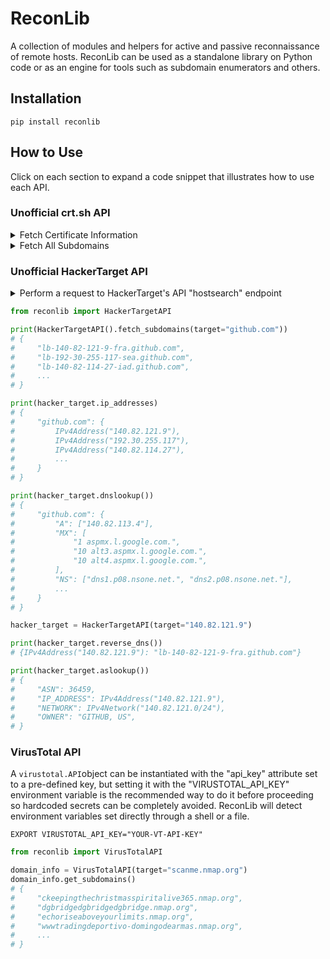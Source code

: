 # ReconLib
A collection of modules and helpers for active and passive reconnaissance of remote hosts.
ReconLib can be used as a standalone library on Python code or as an engine for tools
such as subdomain enumerators and others.

## Installation
```shell
pip install reconlib
```

## How to Use
Click on each section to expand a code snippet that illustrates how to use each API.

### Unofficial crt.sh API
<details>
    <summary>Fetch Certificate Information</summary>

    ```python
    from reconlib import CRTShAPI

    CRTShAPI().fetch_certificates(target="github.com")

    # [{'issuer_ca_id': 185756, 'issuer_name': 'C=US, O=DigiCert Inc,
    # CN=DigiCert TLS RSA SHA256 2020 CA1', 'common_name': 'skyline.github.com',
    # 'name_value': 'skyline.github.com\nwww.skyline.github.com', 'id': 8383197569,
    # 'entry_timestamp': '2023-01-10T23:48:41.932', ... }]
    ```
</details>

<details>
    <summary>Fetch All Subdomains</summary>

    ```python
    from reconlib import CRTShAPI

    CRTShAPI().fetch_subdomains(target="github.com")
    # {
    #     'import2.github.com', 'api.security.github.com', 'examregistration.github.com',
    #     '*.registry.github.com', 'api.stars.github.com', ...
    # }
    ```
</details>

### Unofficial HackerTarget API

<details>
    <summary>Perform a request to HackerTarget's API "hostsearch" endpoint</summary>

    ```python
    from reconlib import HackerTargetAPI

    print(HackerTargetAPI().hostsearch(target="github.com"))
    # {
    #     IPv4Address("140.82.121.9"): "lb-140-82-121-9-fra.github.com",
    #     IPv4Address("192.30.255.117"): "lb-192-30-255-117-sea.github.com",
    #     IPv4Address("140.82.114.27"): "lb-140-82-114-27-iad.github.com",
    #     ...
    # }
    ```
</details>

```python
from reconlib import HackerTargetAPI

print(HackerTargetAPI().fetch_subdomains(target="github.com"))
# {
#     "lb-140-82-121-9-fra.github.com",
#     "lb-192-30-255-117-sea.github.com",
#     "lb-140-82-114-27-iad.github.com",
#     ...
# }

```
```python
print(hacker_target.ip_addresses)
# {
#     "github.com": {
#         IPv4Address("140.82.121.9"),
#         IPv4Address("192.30.255.117"),
#         IPv4Address("140.82.114.27"),
#         ...
#     }
# }
```
```python
print(hacker_target.dnslookup())
# {
#     "github.com": {
#         "A": ["140.82.113.4"],
#         "MX": [
#             "1 aspmx.l.google.com.",
#             "10 alt3.aspmx.l.google.com.",
#             "10 alt4.aspmx.l.google.com.",
#         ],
#         "NS": ["dns1.p08.nsone.net.", "dns2.p08.nsone.net."],
#         ...
#     }
# }
```

```python
hacker_target = HackerTargetAPI(target="140.82.121.9")

print(hacker_target.reverse_dns())
# {IPv4Address("140.82.121.9"): "lb-140-82-121-9-fra.github.com"}
```

```python
print(hacker_target.aslookup())
# {
#     "ASN": 36459,
#     "IP_ADDRESS": IPv4Address("140.82.121.9"),
#     "NETWORK": IPv4Network("140.82.121.0/24"),
#     "OWNER": "GITHUB, US",
# }
```

### VirusTotal API
A `virustotal.API`object can be instantiated with the "api_key" attribute
set to a pre-defined key, but setting it with the "VIRUSTOTAL_API_KEY"
environment variable is the recommended way to do it before proceeding so hardcoded
secrets can be completely avoided. ReconLib will detect environment variables
set directly through a shell or a file.
```shell
EXPORT VIRUSTOTAL_API_KEY="YOUR-VT-API-KEY"
```

```python
from reconlib import VirusTotalAPI

domain_info = VirusTotalAPI(target="scanme.nmap.org")
domain_info.get_subdomains()
# {
#     "ckeepingthechristmasspiritalive365.nmap.org",
#     "dgbridgedgbridgedgbridge.nmap.org",
#     "echoriseaboveyourlimits.nmap.org",
#     "wwwtradingdeportivo-domingodearmas.nmap.org",
#     ...
# }
```